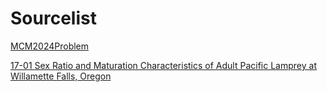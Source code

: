 # Sourcelist
[MCM2024Problem](https://www.contest.comap.com/undergraduate/contests/mcm/contests/2024/problems/)


[17-01 Sex Ratio and Maturation Characteristics of Adult Pacific Lamprey at Willamette Falls, Oregon](https://critfc.org/wp-content/uploads/2021/08/17_01.pdf)